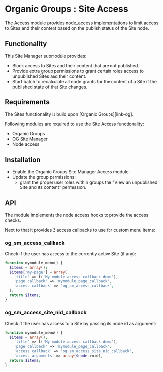 # Organic Groups : Site Access
The Access module provides node_access implementations to limit access to Sites
and their content based on the publish status of the Site node.


## Functionality
This Site Manager submodule provides:
* Block access to Sites and their content that are not published.
* Provide extra group permissions to grant certain roles access to unpublished
  Sites and their content.
* Start batch to recalculate all node grants for the content of a Site if the
  published state of that Site changes.



## Requirements
The Sites functionality is build upon [Organic Groups][link-og].

Following modules are required to use the Site Access functionality:

* Organic Groups
* OG Site Manager
* Node access



## Installation
* Enable the Organic Groups Site Manager Access module.
* Update the group permissions:
  * grant the proper user roles within groups the "View an unpublished Site and
    its content" permission.



## API
The module implements the node access hooks to provide the access checks.

Next to that it provides 2 access callbacks to use for custom menu items:


### og_sm_access_callback
Check if the user has access to the currently active Site (if any):

```php
function mymodule_menu() {
  $items = array();
  $items['my-page'] = array(
    'title' => t('My module access callback demo'),
    'page callback' => 'mymodule_page_callback',
    'access callback' => 'og_sm_access_callback',
  );
  return $items;
}
```

### og_sm_access_site_nid_callback
Check if the user has access to a Site by passing its node id as argument:

```php
function mymodule_menu() {
  $items = array();
    'title' => t('My module access callback demo'),
    'page callback' => 'mymodule_page_callback',
    'access callback' => 'og_sm_access_site_nid_callback',
    'access arguments' => array($node->nid),
  return $items;
}
```
